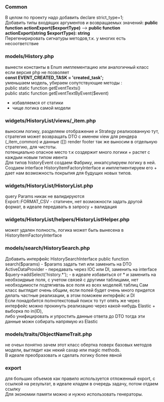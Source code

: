 ### Common
В целом по проекту надо добавить declare strict_type=1;<br>
Добавить типы входящих аргументов и возвращаемых значений: **public function actionExport($exportType)** -->
**public function actionExport(string $exportType): string**<br>
Перегенирировать сигнатуры методов,т.к. у многих есть несоответствие


### models/History.php

вынести константы в Enum имплементацию или аналогичный класс если версия php не позволяет<br>
**const EVENT_CREATED_TASK = 'created_task';**<br>
уменьшаем модель, убираем сопутствующие методы :<br>
public static function getEventTexts()<br>
public static function getEventTextByEvent($event)<br>
+ избавляемся от статики
+ чище логика самой модели


###  widgets/HistoryList/views/_item.php
выносим логику, разделяем отображение и Strategy реализованную тут, стратегия может возвращать DTO с именем view для рендера (_item_common) и данные ([])
render footer так же выносим в отдельную стратегию, для чистоты.<br>
потенциально опасное место т.к создержит много логики + растет с каждым новым типом ивента<br>
Для типов historyEvent создаем Фабрику, инкапсулируем логику в ней. <br>
Создаем interface HistoryItemFactoryInterface и имплетментируем его + дает нам возможность покрытия для будущих новых типов.



### widgets/HistoryList/HistoryList.php
query Params никак не валидируются<br>
Export::FORMAT_CSV - статичен, нет возможности задать другой формат, в идеале передавать в запросу + валидация<br>


### widgets/HistoryList/helpers/HistoryListHelper.php
может удален полность, логика может быть вынесена в HistoryItemFactoryInterface


### models/search/HistorySearch.php
Добавить интерфейс HistorySearchInterface
public function search($params) - $params задать тип или заменить на DTO<br>
ActiveDataProvider - передавать через IOC или DI, заменить на interface<br>
$query->addSelect('history.*'); - в идеале избавиться от * и заменить на необхоидмые поля, с учетом связей с другими таблицами, нет необходимости подтягивтаь все поля из всех моделей\ таблиц
Сам класс выглядит очень общим, если полей будет очень много придется делать частные реализации, в этом поможем интерфейс и DI<br>
Если понадобится полнотекстовый поиск то тут опять же через интерфейс можно прокинуть реализацию через какой-нибудь Elastic + выборка по in(ID), <br>
либо унифицировать и упростить данные ответа до DTO тогда эти данные можн собирать напрямую из Elastic

### models/traits/ObjectNameTrait.php

не очеьн понятно зачем этот класс обертка поверх базовых методов модели, выглядит как некий сахар или magic methods. <br>
В идеале преобразовать и сделать логику более явной



### export 
для больших объемов как правило используется отложенный export, с ссылкой на результат, в идеале кладем в очередь задачу, потом отдаем ссылку<br> 
Для экономии памяти можно и нужно использовать генераторы.
